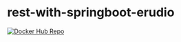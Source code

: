 # rest-with-springboot-erudio

[![Docker Hub Repo](https://img.shields.io/docker/pulls/rafaelmaiia/rest_with_springboot_erudio.svg)](https://hub.docker.com/repository/docker/rafaelmaiia/rest_with_springboot_erudio)

